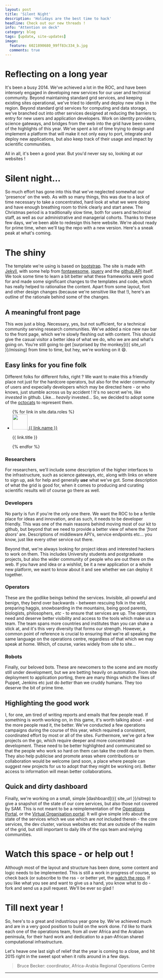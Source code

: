 ```yaml
---
layout: post
title: 'Silent Night'
description: 'Holidays are the best time to hack'
headline: Check out our new threads !
info: "Attention on deck"
category: blog
tags: [update, site-updates]
image:
  feature: 6021890680_99ff83c334_b.jpg
  comments: true
---
```


# Reflecting on a long year

It's been a busy 2014. We've achieved a lot in the ROC, and have been intensely engaged in developing new services for our user and technical community. Beyond maintaining standard grid services, and keeping existing sites operational, we've tried to identify and deploy new sites in the region. Beyond standard grid services for computing and data storage, we've branched out into other services designed at reducing the barriers to entry for new users and application developers. Work on identity providers, science gateways, and bridges from the web into the grid have been some of the highlights of this year. We've spent a lot of time trying to design and implement a platform that will make it not only easy to port, integrate and deploy new applications, but also keep track of their usage and impact by scientific communities.

All in all, it's been a good year. But you'd never say so, looking at our websites !

# Silent night...

So much effort has gone into this that we've neglected somewhat our 'presence' on the web. As with so many things, this was due to a lack of time necessary to take a concentrated, hard look at what we were doing and have enough breathing room to think clearly and start anew. The Christmas period is a traditionally slow time, both for users and technical staff, as well as our administrative and managerial cohorts. Thanks to these few days, we've been able to redesign this here website. We're about ready for prime time, when we'll tag the repo with a new version. Here's a sneak peak at what's coming.

# The shiny

The template we're using is based on [bootstrap](http://getboostrap.com). The site is made with [Jekyll](http://jekyllrb.com), with some help from [fontawesome](http://fontawesome.io), [jquery](http://www.jquery.com) and the [github API](http://developer.github.com) itself. We took some time to learn a bit better what these frameworks were good for and made some significant changes to the templates and code, which has really helped to rationalise the content. Apart from some layout, font and other design changes (because we're sensitive like that !), here's an outline of the rationale behind some of the changes.

## A meaningful front page

This *was* just a blog. Necessary, yes, but not sufficient, for a technical community serving research communities. We've added a nice new nav bar to the front page, which we're slowly fleshing out with content. This should give the casual visitor a better idea of what we do, who we are and what's going on. You're still going to get [surprised by the monkey]({{ site_url }}/missing) from time to time, but hey, we're working on it :smile:.

## Easy links for you fine folk

Different folks for different folks, right ? We want to make this a friendly place not just for the hardcore operators, but also for the wider community of users and expecially developers which may be directed here - or who knows, just stumble across us by accident ! It's no secret we're, like *invested* in github. Like... *heavily* invested... So, we decided to adopt some of the [octocats](http://octodex.github.com) to represent them.

<ul class="stacked nav-justified">
{% for link in site.data.roles %}
<li><a href="{{ link.url }}" data-toggle="tooltip" title="{{ link.title }}" target="_blank"><img src="{{ site_url }}/images/{{ link.image }}" width="50px" />  <i class="fa fa-{{ link.icon }}"></i> {{ link.name }} </a> <p class="h4 text-center"> {{ link.title }}</p></li>
{% endfor %}
</ul>

### Researchers

For researchers, we'll include some description of the higher interfaces to the infrastructure, such as science gateways, etc, along with links on where to sign up, ask for help and generally ***use*** what we've got. Some description of what the grid is good for, when it comes to producing and curating scientific results will of course go there as well.

### Developers

No party is fun if you're the  only one there. We want the ROC to be a fertile place for ideas and innovation, and as such, it needs to be developer friendly. This was one of the main reasons behind moving most of our kit to github, but beyond that we need to provide a better view of where the *'front doors'* are. Descriptions of middleware API's, service endpoints etc... you know, just like every other service out there.

Beyond that, we're always looking for project ideas and interested hackers to work on them. This includes University students and postgraduate projects, but also the wider community of people who are out there on the web. If you have and idea or a wishlist, be it a new application or a whole new platform, we want to know about it and see whether we can deploy it together.

### Operators

These are the godlike beings behind the services. Invisible, all-poweful and benign, they bend over backwards - between rescuing folk in the wild, preparing haggis, snowboarding in the mountains, being good parents, biologists, philosophers, *etc* - to ensure that services are up. The operators need and deserve better visibility and access to the tools which make us a team. The team spans more countries and institutes than you can shake a stick at, and it's this very diversity that forms our strength. However, a common point of reference is crucial to ensuring that we're all speaking the same language on the operations centre, regardless of that which we may speak at home. Which, of course, varies widely from site to site...

### Robots

Finally, our beloved bots. These are newcomers to the scene and are mostly still under development, but we are betting heavily on automation. From site deployment to application porting, there are many things which the likes of Puppet, Jenkins etc just do *better* than we cruddy humans. They too deserve the bit of prime time.

## Highlighting the good work

I, for one, am tired of writing reports and emails that few people read. If something is worth working on, in this game, it's worth talking about - and the more people read it, the better. We've conducted a few operations campaigns during the course of this year, which required a consistent, coordinated effort by most or all of the sites. Furthermore, we've got a few projects on the go, which require deeper and more concentrated development. These need to be better highlighted and communicated so that the people who work so hard on them can take the credit due to them. They also help publicise and promote areas where contributions or collaboration would be welcome (and soon, a place where people can suggest new projects for us to adopt that they might be working on). Better access to information will mean better collaborations.

## Quick and dirty dashboard

Finally, we're working on a small, simple [dashboard]({{ site_url }}/sitrep) to give a snapshot of the state of our core services, but also those not covered by SAM. This is not meant to be a reimplementation of the [Operations Portal](http://operations-portal.egi.eu), or the [Virtual Organisation portal](http://http://operations-portal.egi.eu/vapor). It will give simple info about the state of the services which we use which are *not* included therein - the core services, the dev cluster, various websites etc that are outside of the realm of the grid, but still important to daily life of the ops team and relying communities.

# Watch this space - or help out !

Although most of the layout and structure has been done, some content and logic needs to be implemented. This is still a work in progress of course, so check back (or subscribe to the rss - or better yet, the [watch the repo](https://github.com/AAROC/aaroc.github.io/subscription). If you like what you see and want to give us a hand, you know what to do - fork and send us a pull request. We'll be ever so glad !

# Till next year !

So, here's to a great and industrious year gone by. We've achieved much and are in a very good position to build on the work done. I'd like to thank each one of the operations team, from all over Africa and the Arabian peninsula, for their hard work and dedication to a pan-African shared computational infrastructure.

Let's heave one last sigh of relief that the year is coming to a close, and hit 2015 right in the sweet spot when it rolls around in a few days.

> Bruce Becker: coordinator, Africa-Arabia Regional Operations Centre

-----
